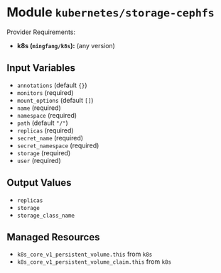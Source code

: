 
# Module `kubernetes/storage-cephfs`

Provider Requirements:
* **k8s (`mingfang/k8s`):** (any version)

## Input Variables
* `annotations` (default `{}`)
* `monitors` (required)
* `mount_options` (default `[]`)
* `name` (required)
* `namespace` (required)
* `path` (default `"/"`)
* `replicas` (required)
* `secret_name` (required)
* `secret_namespace` (required)
* `storage` (required)
* `user` (required)

## Output Values
* `replicas`
* `storage`
* `storage_class_name`

## Managed Resources
* `k8s_core_v1_persistent_volume.this` from `k8s`
* `k8s_core_v1_persistent_volume_claim.this` from `k8s`

